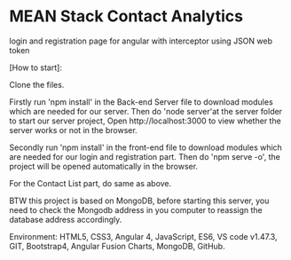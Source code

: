 # MEAN Stack Contact Analytics
login and registration page for angular with interceptor using JSON web token 


[How to start]:


Clone the files. 

Firstly run 'npm install' in the Back-end Server file to download modules which are needed for our server.
Then do 'node server'at the server folder to start our server project, Open http://localhost:3000 to view whether the server works or not in the browser.

Secondly run 'npm install' in the front-end file to download modules which are needed for our login and registration part.
Then do 'npm serve -o', the project will be opened automatically in the browser.

For the Contact List part, do same as above.

BTW this project is based on MongoDB, before starting this server, you need to check the Mongodb address in you computer to reassign the database address accordingly.

Environment: 
HTML5, CSS3, Angular 4, JavaScript, ES6, VS code v1.47.3, GIT, Bootstrap4, Angular Fusion Charts, MongoDB, GitHub.
